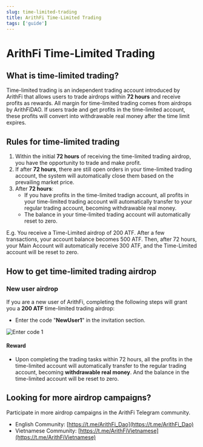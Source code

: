```yaml
---
slug: time-limited-trading
title: ArithFi Time-Limited Trading
tags: ['guide']
---
```



# ArithFi Time-Limited Trading

## What is time-limited trading?

Time-limited trading is an independent trading account introduced by ArithFi that allows users to trade airdrops within **72 hours** and receive profits as rewards. All margin for time-limited trading comes from airdrops by ArithFiDAO. If users trade and get profits in the time-limited account, these profits will convert into withdrawable real money after the time limit expires.

## Rules for time-limited trading
1. Within the initial **72 hours** of receiving the time-limited trading airdrop, you have the opportunity to trade and make profit.
2. If after **72 hours**, there are still open orders in your time-limited trading account, the system will automatically close them based on the prevailing market price.
3. After **72 hours**:
   - If you have profits in the time-limited tradign account, all profits in your time-limited trading account will automatically transfer to your regular trading account, becoming withdrawable real money.
   - The balance in your time-limited trading account will automatically reset to zero.

E.g. You receive a Time-Limited airdrop of 200 ATF. After a few transactions, your account balance becomes 500 ATF. Then, after 72 hours, your Main Account will automatically receive 300 ATF, and the Time-Limited account will be reset to zero.

## How to get time-limited trading airdrop 

### New user airdrop

If you are a new user of ArithFi, completing the following steps will grant you a **200 ATF** time-limited trading airdrop:
- Enter the code "**NewUser1**" in the invitation section.

![Enter code 1](https://nftstorage.link/ipfs/bafkreiahhghctk4dxpneupckzayzl2m6a7c7qpqhideoupvvyinnfeindy)


#### Reward
- Upon completing the trading tasks within 72 hours, all the profits in the time-limited account will automatically transfer to the regular trading account, becoming **withdrawable real money**. And the balance in the time-limited account will be reset to zero.

## Looking for more airdrop campaigns?
Participate in more airdrop campaigns in the ArithFi Telegram community.
   - English Community: [https://t.me/ArithFi_Dao](https://t.me/ArithFi_Dao)
   - Vietnamese Community: [https://t.me/ArithFiVietnamese](https://t.me/ArithFiVietnamese)
